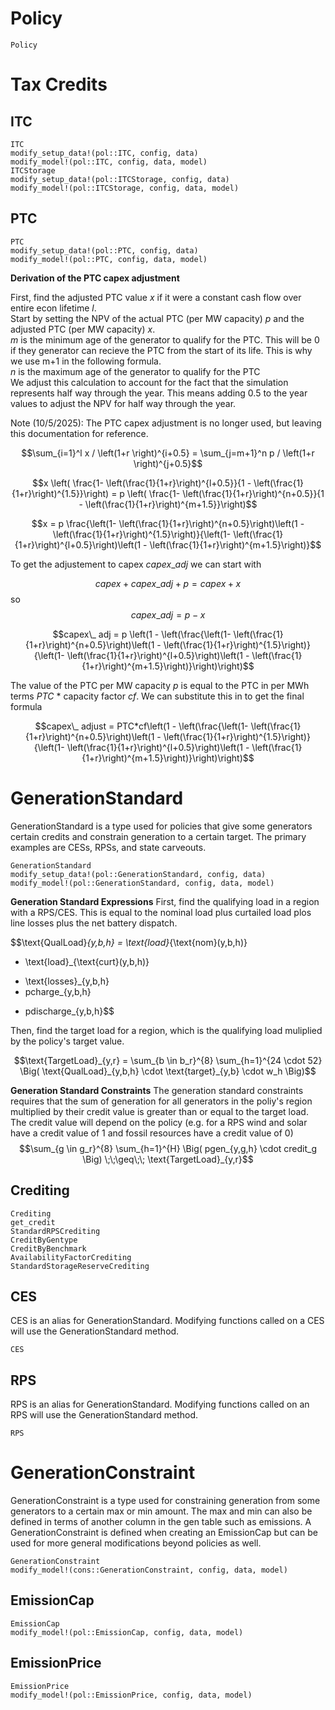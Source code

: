 Policy
======

```@docs
Policy
```

# Tax Credits 

## ITC
```@docs
ITC
modify_setup_data!(pol::ITC, config, data)
modify_model!(pol::ITC, config, data, model)
ITCStorage
modify_setup_data!(pol::ITCStorage, config, data)
modify_model!(pol::ITCStorage, config, data, model)
```

## PTC
```@docs
PTC
modify_setup_data!(pol::PTC, config, data)
modify_model!(pol::PTC, config, data, model)
```

**Derivation of the PTC capex adjustment**

First, find the adjusted PTC value $x$ if it were a constant cash flow over entire econ lifetime $l$. \
Start by setting the NPV of the actual PTC (per MW capacity) $p$ and the adjusted PTC (per MW capacity) $x$. \
$m$ is the minimum age of the generator to qualify for the PTC. This will be 0 if they generator can recieve the PTC from the start of its life. This is why we use m+1 in the following formula. \
$n$ is the maximum age of the generator to qualify for the PTC \
We adjust this calculation to account for the fact that the simulation represents half way through the year. This means adding 0.5 to the year values to adjust the NPV for half way through the year.

Note (10/5/2025): The  PTC capex adjustment is no longer used, but leaving this documentation for reference.

$$\sum_{i=1}^l x / \left(1+r \right)^{i+0.5} = \sum_{j=m+1}^n p / \left(1+r \right)^{j+0.5}$$

$$x \left( \frac{1- \left(\frac{1}{1+r}\right)^{l+0.5}}{1 - \left(\frac{1}{1+r}\right)^{1.5}}\right) = p \left( \frac{1- \left(\frac{1}{1+r}\right)^{n+0.5}}{1 - \left(\frac{1}{1+r}\right)^{m+1.5}}\right)$$

$$x = p \frac{\left(1- \left(\frac{1}{1+r}\right)^{n+0.5}\right)\left(1 - \left(\frac{1}{1+r}\right)^{1.5}\right)}{\left(1- \left(\frac{1}{1+r}\right)^{l+0.5}\right)\left(1 - \left(\frac{1}{1+r}\right)^{m+1.5}\right)}$$

To get the adjustement to capex $capex\_ adj$ we can start with  

$$capex + capex\_ adj + p = capex + x$$ 
so 
$$capex\_ adj = p - x$$

$$capex\_ adj = p \left(1 - \left(\frac{\left(1- \left(\frac{1}{1+r}\right)^{n+0.5}\right)\left(1 - \left(\frac{1}{1+r}\right)^{1.5}\right)}{\left(1- \left(\frac{1}{1+r}\right)^{l+0.5}\right)\left(1 - \left(\frac{1}{1+r}\right)^{m+1.5}\right)}\right)\right)$$

The value of the PTC per MW capacity $p$ is equal to the PTC in per MWh terms $PTC$ * capacity factor $cf$. We can substitute this in to get the final formula

$$capex\_ adjust = PTC*cf\left(1 - \left(\frac{\left(1- \left(\frac{1}{1+r}\right)^{n+0.5}\right)\left(1 - \left(\frac{1}{1+r}\right)^{1.5}\right)}{\left(1- \left(\frac{1}{1+r}\right)^{l+0.5}\right)\left(1 - \left(\frac{1}{1+r}\right)^{m+1.5}\right)}\right)\right)$$


# GenerationStandard
GenerationStandard is a type used for policies that give some generators certain credits and constrain generation to a certain target. The primary examples are CESs, RPSs, and state carveouts. 
```@docs
GenerationStandard
modify_setup_data!(pol::GenerationStandard, config, data)
modify_model!(pol::GenerationStandard, config, data, model)
```
**Generation Standard Expressions**
First, find the qualifying load in a region with a RPS/CES. This is equal to the nominal load plus curtailed load plos line losses plus the net battery dispatch. 

$$\text{QualLoad}_{y,b,h} = 
\text{load}_{\text{nom}(y,b,h)} 
- \text{load}_{\text{curt}(y,b,h)} 
+ \text{losses}_{y,b,h} 
+ pcharge_{y,b,h} 
- pdischarge_{y,b,h}$$

Then, find the target load for a region, which is the qualifying load muliplied by the policy's target value.

$$\text{TargetLoad}_{y,r} =
\sum_{b \in b_r}^{8} \sum_{h=1}^{24 \cdot 52} 
\Big( \text{QualLoad}_{y,b,h} \cdot \text{target}_{y,b} \cdot w_h \Big)$$

**Generation Standard Constraints**
The generation standard constraints requires that the sum of generation for all generators in the poliy's region multiplied by their credit value is greater than or equal to the target load. The credit value will depend on the policy (e.g. for a RPS wind and solar have a credit value of 1 and fossil resources have a credit value of 0)
$$\sum_{g \in g_r}^{8} \sum_{h=1}^{H} 
\Big( pgen_{y,g,h} \cdot credit_g \Big)
\;\;\geq\;\; \text{TargetLoad}_{y,r}$$

## Crediting
```@docs
Crediting
get_credit
StandardRPSCrediting
CreditByGentype
CreditByBenchmark
AvailabilityFactorCrediting
StandardStorageReserveCrediting
```

## CES
CES is an alias for GenerationStandard. Modifying functions called on a CES will use the GenerationStandard method. 
```@docs
CES
```

## RPS 
RPS is an alias for GenerationStandard. Modifying functions called on an RPS will use the GenerationStandard method.
```@docs
RPS
```

# GenerationConstraint
GenerationConstraint is a type used for constraining generation from some generators to a certain max or min amount. The max and min can also be defined in terms of another column in the gen table such as emissions. A GenerationConstraint is defined when creating an EmissionCap but can be used for more general modifications beyond policies as well. 
```@docs
GenerationConstraint
modify_model!(cons::GenerationConstraint, config, data, model)
```

## EmissionCap
```@docs
EmissionCap
modify_model!(pol::EmissionCap, config, data, model)
```

## EmissionPrice
```@docs
EmissionPrice
modify_model!(pol::EmissionPrice, config, data, model)
```
